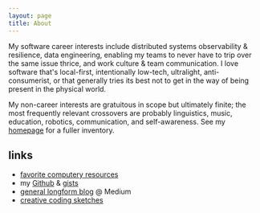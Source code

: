 ```yaml
---
layout: page
title: About
---
```


My software career interests include distributed systems observability & resilience, data engineering, enabling my teams to never have to trip over the same issue thrice, and work culture & team communication. I love software that's local-first, intentionally low-tech, ultralight, anti-consumerist, or that generally tries its best not to get in the way of being present in the physical world.

My non-career interests are gratuitous in scope but ultimately finite; the most frequently relevant crossovers are probably linguistics, music, education, robotics, communication, and self-awareness. See my [homepage](https://rfong.github.io) for a fuller inventory.

## links

* [favorite computery resources](https://github.com/rfong/computery-resources)
* my [Github](https://github.com/rfong) & [gists](https://gist.github.com/rfong)
* [general longform blog](https://medium.com/@rhetoricize) @ Medium
* [creative coding sketches](https://rfong.github.io/creative-coding)
